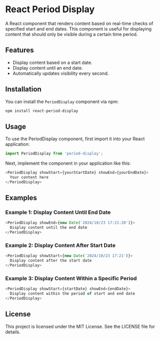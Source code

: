 # React Period Display

A React component that renders content based on real-time checks of specified start and end dates. This component is useful for displaying content that should only be visible during a certain time period.

## Features

- Display content based on a start date.
- Display content until an end date.
- Automatically updates visibility every second.

## Installation
You can install the `PeriodDisplay` component via npm:

```bash
npm install react-period-display
```

## Usage
To use the PeriodDisplay component, first import it into your React application:

```js
import PeriodDisplay from 'period-display';
```

Next, implement the component in your application like this:

```js
<PeriodDisplay showStart={yourStartDate} showEnd={yourEndDate}>
  Your content here
</PeriodDisplay>
```

## Examples

### Example 1: Display Content Until End Date

```js
<PeriodDisplay showEnd={new Date('2024/10/23 17:21:20')}>
  Display content until the end date 
</PeriodDisplay>
```

### Example 2: Display Content After Start Date

```js
<PeriodDisplay showStart={new Date('2024/10/23 17:21')}>
  Display content after the start date
</PeriodDisplay>
```

### Example 3: Display Content Within a Specific Period

```js
<PeriodDisplay showStart={startDate} showEnd={endDate}>
  Display content within the period of start and end date
</PeriodDisplay>
```

## License

This project is licensed under the MIT License. See the LICENSE file for details.
